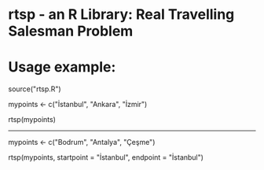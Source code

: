# rtsp - an R Library: Real Travelling Salesman Problem

# Usage example:

source("rtsp.R")


mypoints <- c("İstanbul", "Ankara", "İzmir")


rtsp(mypoints)

------------------------

mypoints <- c("Bodrum", "Antalya", "Çeşme")

rtsp(mypoints, startpoint = "İstanbul", endpoint = "İstanbul")

